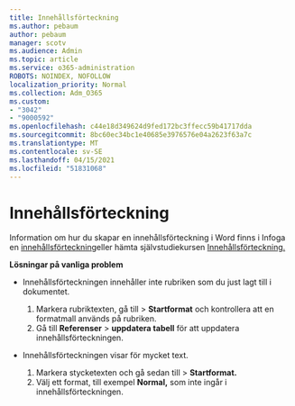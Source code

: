 ```yaml
---
title: Innehållsförteckning
ms.author: pebaum
author: pebaum
manager: scotv
ms.audience: Admin
ms.topic: article
ms.service: o365-administration
ROBOTS: NOINDEX, NOFOLLOW
localization_priority: Normal
ms.collection: Adm_O365
ms.custom:
- "3042"
- "9000592"
ms.openlocfilehash: c44e18d349624d9fed172bc3ffecc59b41717dda
ms.sourcegitcommit: 8bc60ec34bc1e40685e3976576e04a2623f63a7c
ms.translationtype: MT
ms.contentlocale: sv-SE
ms.lasthandoff: 04/15/2021
ms.locfileid: "51831068"
---
```

# <a name="table-of-contents"></a>Innehållsförteckning

Information om hur du skapar en innehållsförteckning i Word finns i Infoga en [innehållsförteckning](https://support.office.com/article/882e8564-0edb-435e-84b5-1d8552ccf0c0)eller hämta självstudiekursen [Innehållsförteckning.](https://go.microsoft.com/fwlink/?linkid=2065106)

**Lösningar på vanliga problem**

- Innehållsförteckningen innehåller inte rubriken som du just lagt till i dokumentet.
  1. Markera rubriktexten, gå till  >  **Startformat** och kontrollera att en formatmall används på rubriken.
  2. Gå till **Referenser**  >  **uppdatera tabell** för att uppdatera innehållsförteckningen.

- Innehållsförteckningen visar för mycket text. 
  1. Markera stycketexten och gå sedan till  >  **Startformat.**
  2. Välj ett format, till exempel **Normal,** som inte ingår i innehållsförteckningen.